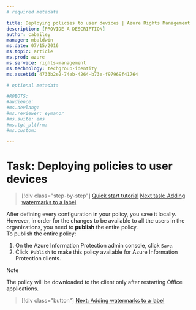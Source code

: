 ```yaml
---
# required metadata

title: Deploying policies to user devices | Azure Rights Management
description: [PROVIDE A DESCRIPTION]
author: cabailey
manager: mbaldwin
ms.date: 07/15/2016
ms.topic: article
ms.prod: azure
ms.service: rights-management
ms.technology: techgroup-identity
ms.assetid: 4733b2e2-74eb-4264-b73e-f97969f41764

# optional metadata

#ROBOTS:
#audience:
#ms.devlang:
#ms.reviewer: eymanor
#ms.suite: ems
#ms.tgt_pltfrm:
#ms.custom:

---
```


# Task: Deploying policies to user devices

>[!div class="step-by-step"]
[Quick start tutorial](api-quickstart-tutorial.md)
[Next task: Adding watermarks to a label](task-add-watermark-label.md)

After defining every configuration in your policy, you save it locally. However, in order for the changes to be available to all the users in the organizations, you need to **publish** the entire policy.  
To publish the entire policy:

1. On the Azure Information Protection admin console, click `Save`.
2. Click` Publish` to make this policy available for Azure Information Protection clients.

> [!NOTE]
> The policy will be downloaded to the client only after restarting Office applications.

> [!div class="button"]
[Next: Adding watermarks to a label](task-add-watermark-label.md)

